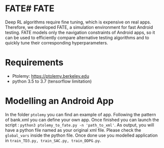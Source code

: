 # FATE# FATE
Deep RL algorithms require fine tuning, which is expensive on real apps. Therefore, we developed FATE, 
a simulation environment for fast Android testing. FATE models only the navigation constraints of Android apps, 
so it can be used to efficiently compare alternative testing algorithms and to quickly tune their corresponding 
hyperparameters.

# Requirements

* Ptolemy: https://ptolemy.berkeley.edu
* python 3.5 to 3.7 (tensorflow limitation)

# Modelling an Android App

In the folder `ptolemy` you can find an example of app. Following the pattern of  bank.xml you can define your own app.
Once finished you can launch the script : ``python3 ptolemy_to_fate.py -n 'path_to_xml'``.
As output, you will have a python file named as your original xml file. Please check the `global_vars` inside the 
python file.
Once done use you modelled application in ``train_TD3.py, train_SAC.py, train_DDPG.py``.


